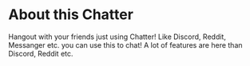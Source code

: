 # About this Chatter
Hangout with your friends just using Chatter! Like Discord, Reddit, Messanger etc. you can use this to chat! A lot of features are here than Discord, Reddit etc.
